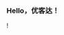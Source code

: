 ### Hello，优客达！
! [](https://qgt-style.oss-cn-hangzhou.aliyuncs.com/newcoursep4/g1/g1-2-2/tenor.gif)
